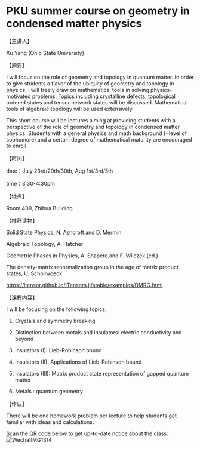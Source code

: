 # PKU summer course on geometry in condensed matter physics

【主讲人】

Xu Yang (Ohio State University)

【摘要】

 I will focus on the role of geometry and topology in quantum matter. In order to give students a flavor of the ubiquity of geometry and topology in physics, I will freely draw on mathematical tools in solving physics-motivated problems. Topics including crystalline defects, topological ordered states and tensor network states will be discussed. Mathematical tools of algebraic topology will be used extensively.

This short course will be lectures aiming at providing students with a perspective of the role of geometry and topology in condensed matter physics. Students with a general physics and math background (~level of sophomore) and a certain degree of mathematical maturity are encouraged to enroll.

【时间】

date：July 23rd/29th/30th, Aug 1st/3rd/5th 

time：3:30-4:30pm

【地点】

Room 409, Zhihua Building

【推荐读物】

Solid State Physics, N. Ashcroft and D. Mermin

Algebraic Topology, A. Hatcher

Geometric Phases in Physics, A. Shapere and F. Wilczek (ed.)

The density-matrix renormalization group in the age of matrix product states, U. Schollwoeck

https://itensor.github.io/ITensors.jl/stable/examples/DMRG.html

【课程内容】

I will be focusing on the following topics:

1. Crystals and symmetry breaking

2. Distinction between metals and insulators: electric conductivity and beyond

3. Insulators (I): Lieb-Robinson bound

4. Insulators (II): Applications of Lieb-Robinson bound

5. Insulators (III): Matrix product state representation of gapped quantum matter

6. Metals : quantum geometry

【作业】

There will be one homework problem per lecture to help students get familiar with ideas and calculations.   

Scan the QR code below to get up-to-date notice about the class:
![WechatIMG1314](https://github.com/user-attachments/assets/74cbf994-e994-4d22-a626-5310aae0b4ae)

